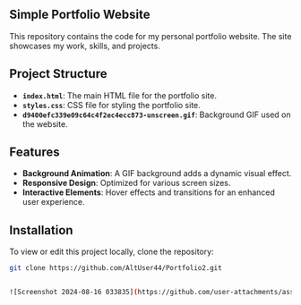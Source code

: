 Simple Portfolio Website
--------------------------------------------------------------


This repository contains the code for my personal portfolio website. The site showcases my work, skills, and projects. 

## Project Structure

- **`index.html`**: The main HTML file for the portfolio site.
- **`styles.css`**: CSS file for styling the portfolio site.
- **`d9400efc339e09c64c4f2ec4ecc873-unscreen.gif`**: Background GIF used on the website.

## Features

- **Background Animation**: A GIF background adds a dynamic visual effect.
- **Responsive Design**: Optimized for various screen sizes.
- **Interactive Elements**: Hover effects and transitions for an enhanced user experience.

## Installation

To view or edit this project locally, clone the repository:

```bash
git clone https://github.com/AltUser44/Portfolio2.git


![Screenshot 2024-08-16 033835](https://github.com/user-attachments/assets/0cc148a9-a5c5-483d-9a2c-1405a4a6205d)


